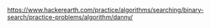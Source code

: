 https://www.hackerearth.com/practice/algorithms/searching/binary-search/practice-problems/algorithm/danny/
